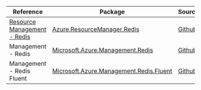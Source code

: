 | Reference | Package | Source |
|---|---|---|
|[Resource Management - Redis](resourcemanager.redis-readme.md)|[Azure.ResourceManager.Redis](https://www.nuget.org/packages/Azure.ResourceManager.Redis)|[Github](https://github.com/Azure/azure-sdk-for-net/blob/main/sdk/redis/Azure.ResourceManager.Redis)|
|Management - Redis|[Microsoft.Azure.Management.Redis](https://www.nuget.org/packages/Microsoft.Azure.Management.Redis)|[Github](https://github.com/Azure/azure-sdk-for-net)|
|Management - Redis Fluent|[Microsoft.Azure.Management.Redis.Fluent](https://www.nuget.org/packages/Microsoft.Azure.Management.Redis.Fluent)|[Github](https://github.com/Azure/azure-sdk-for-net)|
